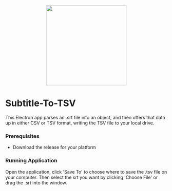 <div align="center"> 
<img width="250" height="250" src="https://s3-us-west-2.amazonaws.com/andrew-sadowski-images/Sub2TSV-Title.png">
</div>

# Subtitle-To-TSV

This Electron app parses an .srt file into an object, and then offers that data up in either CSV or TSV format, writing the TSV file to your local drive.

### Prerequisites

- Download the release for your platform

### Running Application

Open the application, click 'Save To' to choose where to save the .tsv file on your computer. Then select the srt you want by clicking 'Choose File' or drag the .srt into the window.
